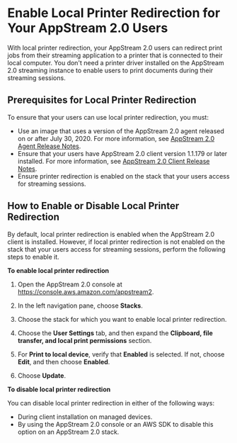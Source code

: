 # Enable Local Printer Redirection for Your AppStream 2\.0 Users<a name="enable-local-printer-redirection"></a>

With local printer redirection, your AppStream 2\.0 users can redirect print jobs from their streaming application to a printer that is connected to their local computer\. You don't need a printer driver installed on the AppStream 2\.0 streaming instance to enable users to print documents during their streaming sessions\. 

## Prerequisites for Local Printer Redirection<a name="local-printer-redirection-prerequisites"></a>

To ensure that your users can use local printer redirection, you must:
+ Use an image that uses a version of the AppStream 2\.0 agent released on or after July 30, 2020\. For more information, see [AppStream 2\.0 Agent Release Notes](agent-software-versions.md)\.
+ Ensure that your users have AppStream 2\.0 client version 1\.1\.179 or later installed\. For more information, see [AppStream 2\.0 Client Release Notes](client-release-versions.md)\.
+ Ensure printer redirection is enabled on the stack that your users access for streaming sessions\.

## How to Enable or Disable Local Printer Redirection<a name="how-to-enable-disable-local-printer-redirection"></a>

By default, local printer redirection is enabled when the AppStream 2\.0 client is installed\. However, if local printer redirection is not enabled on the stack that your users access for streaming sessions, perform the following steps to enable it\. 

**To enable local printer redirection**

1. Open the AppStream 2\.0 console at [https://console\.aws\.amazon\.com/appstream2](https://console.aws.amazon.com/appstream2)\.

1. In the left navigation pane, choose **Stacks**\.

1. Choose the stack for which you want to enable local printer redirection\.

1. Choose the **User Settings** tab, and then expand the **Clipboard, file transfer, and local print permissions** section\.

1. For **Print to local device**, verify that **Enabled** is selected\. If not, choose **Edit**, and then choose **Enabled**\.

1. Choose **Update**\.

**To disable local printer redirection**

You can disable local printer redirection in either of the following ways:
+ During client installation on managed devices\.
+ By using the AppStream 2\.0 console or an AWS SDK to disable this option on an AppStream 2\.0 stack\.